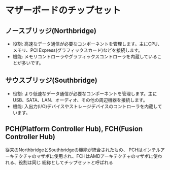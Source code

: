 # マザーボードのチップセット

## ノースブリッジ(Northbridge)

- 役割: 高速なデータ通信が必要なコンポーネントを管理します。主にCPU、メモリ、PCI Express(グラフィックスカード)などを接続します。
- 機能: メモリコントローラやグラフィックスコントローラを内蔵していることが多いです。

## サウスブリッジ(Southbridge)

- 役割: より低速なデータ通信が必要なコンポーネントを管理します。主にUSB、SATA、LAN、オーディオ、その他の周辺機器を接続します。
- 機能: 入出力(I/O)デバイスやストレージデバイスのコントローラを内蔵しています。

## PCH(Platform Controller Hub), FCH(Fusion Controller Hub)

従来のNorthbridgeとSouthbridgeの機能が統合されたもの、
PCHはインテルアーキテクチャのマザボに使用され、FCHはAMDアーキテクチャのマザボに使われる、役割は同じ
総称としてチップセットと呼ばれる

